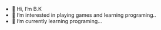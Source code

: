 - 👋 Hi, I’m B.K
- 👀 I’m interested in playing games and learning programing..
- 🌱 I’m currently learning programing...
<!---
bkgamingzone2021/bkgamingzone2021 is a ✨ special ✨ repository because its `README.md` (this file) appears on your GitHub profile.
You can click the Preview link to take a look at your changes.
--->
